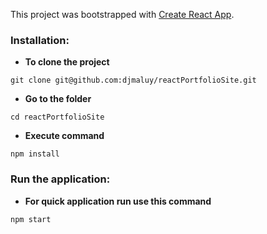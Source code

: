 This project was bootstrapped with [Create React App](https://github.com/facebook/create-react-app).


### Installation:

- **To clone the project**

```
git clone git@github.com:djmaluy/reactPortfolioSite.git
```

- **Go to the folder**

```
cd reactPortfolioSite
```

- **Execute command**

```
npm install
```

### Run the application:

- **For quick application run use this command**

```
npm start
```
